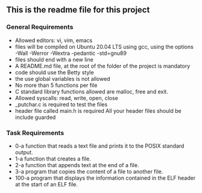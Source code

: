 ## This is the readme file for this project

### General Requirements
* Allowed editors: vi, vim, emacs
*  files will be compiled on Ubuntu 20.04 LTS using gcc, using the options -Wall -Werror -Wextra -pedantic -std=gnu89
* files should end with a new line
* A README.md file, at the root of the folder of the project is mandatory
* code should use the Betty style
* the use global variables is not allowed
* No more than 5 functions per file
* C standard library functions allowed are malloc, free and exit.
* Allowed syscalls: read, write, open, close
* _putchar.c is required to test the files
* header file called main.h is required
All your header files should be include guarded

### Task Requirements
* 0-a function that reads a text file and prints it to the POSIX standard output.
* 1-a function that creates a file.
* 2-a function that appends text at the end of a file.
* 3-a program that copies the content of a file to another file.
* 100-a program that displays the information contained in the ELF header at the start of an ELF file.
